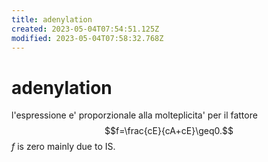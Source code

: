 ```yaml
---
title: adenylation
created: 2023-05-04T07:54:51.125Z
modified: 2023-05-04T07:58:32.768Z
---
```


# adenylation

l'espressione e' proporzionale alla molteplicita' per il fattore
$$f=\frac{cE}{cA+cE}\geq0.$$
$f$ is zero mainly due to IS.



